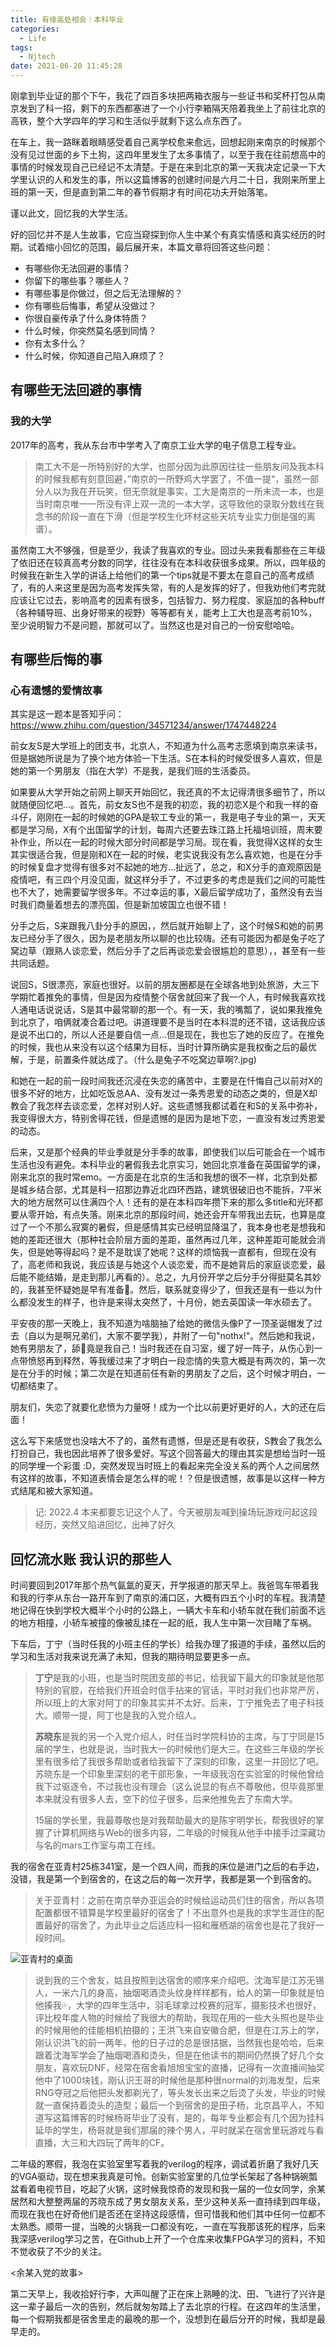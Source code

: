 ```yaml
---
title: 有缘高处相会｜本科毕业
categories:
  - Life
tags:
  - Njtech
date: 2021-06-20 11:45:28
---
```


刚拿到毕业证的那个下午，我花了四百多块把两箱衣服与一些证书和奖杯打包从南京发到了科一招，剩下的东西都塞进了一个小行李箱隔天陪着我坐上了前往北京的高铁，整个大学四年的学习和生活似乎就剩下这么点东西了。

在车上，我一路眯着眼睛感受着自己离学校愈来愈远，回想起刚来南京的时候那个没有见过世面的乡下土狗，这四年里发生了太多事情了，以至于我在往前想高中的事情的时候发现自己已经记不太清楚。于是在来到北京的第一天我决定记录一下大学里认识的人和发生的事，所以这篇博客的创建时间是六月二十日，我刚来所里上班的第一天，但是直到第二年的春节假期才有时间花功夫开始落笔。

谨以此文，回忆我的大学生活。

<!-- more -->

好的回忆并不是人生故事，它应当窥探到你人生中某个有真实情感和真实经历的时期。试着缩小回忆的范围，最后展开来，本篇文章将回答这些问题：

- 有哪些你无法回避的事情？
- 你留下的哪些事？哪些人？
- 有哪些事是你做过，但之后无法理解的？
- 你有哪些后悔事，希望从没做过？
- 你很自豪传承了什么身体特质？
- 什么时候，你突然莫名感到同情？
- 你有太多什么？
- 什么时候，你知道自己陷入麻烦了？

## 有哪些无法回避的事情

### 我的大学

2017年的高考，我从东台市中学考入了南京工业大学的电子信息工程专业。

> 南工大不是一所特别好的大学，也部分因为此原因往往一些朋友问及我本科的时候我都有刻意回避，”南京的一所野鸡大学罢了，不值一提“，虽然一部分人以为我在开玩笑，但无奈就是事实，工大是南京的一所末流一本，也是当时南京唯一一所没有评上双一流的一本大学，这导致他的录取分数线在我念书的阶段一直在下滑（但是学校生化环材这些天坑专业实力倒是强的离谱）。

虽然南工大不够强，但是至少，我读了我喜欢的专业。回过头来我看那些在三年级了依旧还在较真高考分数的同学，往往没有在本科收获很多成果。所以，四年级的时候我在新生入学的讲话上给他们的第一个tips就是不要太在意自己的高考成绩了，有的人来这里是因为高考发挥失常，有的人是发挥的好了，但我劝他们考完就应该让它过去，影响高考的因素有很多，包括智力、努力程度、家庭加的各种buff（各种辅导班、出身好带来的视野）等等都有关，能考上工大也是高考前10%，至少说明智力不是问题，那就可以了。当然这也是对自己的一份安慰哈哈。

## 有哪些后悔的事

### 心有遗憾的爱情故事

其实是这一题本是答知乎问：https://www.zhihu.com/question/34571234/answer/1747448224

前女友S是大学班上的团支书，北京人，不知道为什么高考志愿填到南京来读书，但是据她所说是为了换个地方体验一下生活。S在本科的时候受很多人喜欢，但是她的第一个男朋友（指在大学）不是我，是我们班的生活委员。

如果要从大学开始之前网上聊天开始回忆，我还真的不太记得清很多细节了，所以就随便回忆吧...。首先，前女友S也不是我的初恋，我的初恋X是个和我一样的奋斗仔，刚刚在一起的时候她的GPA是软工专业的第一，我是电子专业的第一，天天都是学习局，X有个出国留学的计划，每周六还要去珠江路上托福培训班，周末要补作业，所以在一起的时候大部分时间都是学习局。现在看，我觉得X这样的女生其实很适合我，但是刚和X在一起的时候，老实说我没有怎么喜欢她，也是在分手的时候复盘才觉得有很多对不起她的地方...扯远了，总之，和X分手的直观原因是疫情吧，有三四个月没见面，就这样分手了，不过更多的考虑是我们之间的可能性也不大了，她需要留学很多年。不过幸运的事，X最后留学成功了，虽然没有去当时我们商量着想去的漂亮国，但是新加坡国立也很不错！

分手之后，S来跟我八卦分手的原因，，然后就开始聊上了，这个时候S和她的前男友已经分手了很久，因为是老朋友所以聊的也比较嗨。还有可能因为都是兔子吃了窝边草（跟熟人谈恋爱，然后分手了之后再谈恋爱会很尴尬的意思），，甚至有一些共同话题。

说回S，S很漂亮，家庭也很好。以前的朋友圈都是在全球各地到处旅游，大三下学期忙着推免的事情，但是因为疫情整个宿舍就回来了我一个人，有时候我喜欢找人通电话说说话，S是其中最常聊的那一个。有一天，我的嘴瓢了，说如果我推免到北京了，咱俩就凑合着过吧。讲道理要不是当时在本科混的还不错，这话我应该是说不出口的，所以人还是要自信一点...但是现在，我也忘了她的反应了。在推免的时候，我也从来没有以这个结果为目标，当时计算所确实是我权衡之后的最优解，于是，前置条件就达成了。（什么是兔子不吃窝边草啊?.jpg)

和她在一起的前一段时间我还沉浸在失恋的痛苦中，主要是在忏悔自己以前对X的很多不好的地方，比如吃饭总AA、没有发过一条秀恩爱的动态之类的，但是X却教会了我怎样去谈恋爱，怎样对别人好。这些遗憾我都试着在和S的关系中弥补，我变得很大方，特别舍得花钱，但是遗憾的是因为是地下恋，一直没有发过秀恩爱的动态。

后来，又是那个经典的毕业季就是分手季的故事，即使我们以后可能会在一个城市生活也没有避免。本科毕业的暑假我去北京实习，她回北京准备在英国留学的课，刚来北京的我时常emo。一方面是在北京的生活和我想的很不一样，北京到处都是城乡结合部，尤其是科一招那边靠近北四环西路，建筑很破旧也不能拆，7平米大的地方居然可以住满四个人！还有的是在本科四年攒下来的那么多title和光环都要从零开始，有点失落。刚来北京的那段时间，她还会开车带我出去玩，也算是度过了一个不那么寂寞的暑假，但是感情其实已经明显降温了，我本身也老是想我和她的差距还很大（那种社会阶层方面的差距，虽然再过几年，这种差距可能就会消失，但是她等得起吗？是不是耽误了她呢？这样的烦恼我一直都有，但现在没有了，高老师和我说，我应该是与她这个人谈恋爱，而不是她背后的家庭谈恋爱，最后能不能结婚，是走到那儿再看的）。总之，九月份开学之后分手分得挺莫名其妙的，我甚至怀疑她是早有准备💢。然后，联系就变得少了，但我还是有一些以为什么都没发生的样子，也许是来得太突然了，十月份，她去英国读一年水硕去了。

平安夜的那一天晚上，我不知道为啥脑抽了给她的微信头像P了一顶圣诞帽发了过去（自以为是啊兄弟们，大家不要学我），并附了一句"nothx!"。然后她和我说，她有男朋友了，舔🐶竟是我自己！当时我还在自习室，缓了好一阵子，从伤心到一点带愤怒再到释然，等我缓过来了才明白一段恋情的失意大概是有两次的，第一次是在分手的时候；第二次是在知道前任有新的男朋友了之后，这个时候才明白，一切都结束了。

朋友们，失恋了就要化悲愤为力量呀！成为一个比以前更好更好的人，大的还在后面！

这么写下来感觉也没啥大不了的，虽然有遗憾，但是还是有收获，S教会了我怎么打扮自己，我也因此培养了很多爱好。写这个回答最大的理由其实是想给当时一班的同学埋一个彩蛋 :D，突然发现当时班上的看起来完全没关系的两个人之间居然有这样的故事，不知道表情会是怎么样的呢！？但是很遗憾，故事是以这样一种方式结尾和被大家知道。

> 记: 2022.4 本来都要忘记这个人了，今天被朋友喊到操场玩游戏问起这段经历，突然又陷进回忆，出神了好久

## 回忆流水账 我认识的那些人

时间要回到2017年那个热气氤氲的夏天，开学报道的那天早上。我爸驾车带着我和我的行李从东台一路开车到了南京的浦口区，大概有四五个小时的车程。我清楚地记得在快到学校大概半个小时的公路上，一辆大卡车和小轿车就在我们前面不远的地方相撞，小轿车被撞的像被乱揉在一起的纸，我人生中第一次目睹了车祸。

下车后，丁宁（当时任我的小班主任的学长）给我办理了报道的手续，虽然以后的学习和生活对我来说充满了未知，但我的期待明显要更多一点。

> **丁宁**是我的小班，也是当时院团支部的书记，给我留下最大的印象就是他那特别的官腔，在给我们开班会时信手拈来的官话，平时对我们也非常严厉，所以班上的大家对阿丁的印象其实并不太好。后来，丁宁推免去了电子科技大。顺带一提，阿丁也是我的入党介绍人。
>
> **苏晓东**是我的另一个入党介绍人，时任当时学院科协的主席，与丁宁同是15届的学生，也就是说，当时我大一的时候他们是大三。在这些三年级的学长里有很多给了我很多帮助或者给我留下了深刻的印象，这里一并回忆了吧。苏晓东是一个印象里深刻的老干部形象，一年级我泡在实验室的时候他曾给我下过驱逐令，不过我也没有理会（这么说显的有点不尊敬他，但毕竟那里本来就没有很多人去，空下的位子很多，后来他推免去了东南大学。
>
> 15届的学长里，我最尊敬也是对我帮助最大的是陈宇明学长，帮我很好的掌握了计算机网络与Web的很多内容，二年级的时候我从他手中接手过深藏功与名的mars工作室与南工在线。

我的宿舍在亚青村25栋341室，是一个四人间，而我的床位是进门之后的右手边，没错，我是第一个到宿舍的，在这之后的每一次开学，我都是第一个到宿舍的。

> 关于亚青村：之前在南京举办亚运会的时候给运动员们住的宿舍，所以各项配置都很不错算是学校里最好的宿舍了！不出意外也是我的求学生涯住的配置最好的宿舍了，为此毕业之后适应科一招和雁栖湖的宿舍也是花了我好一段时间。

![亚青村的桌面](https://leiblog-imgbed.oss-cn-beijing.aliyuncs.com/img/b&bo=VQhABlUIQAYRIBc!&rf=mood_app.jpeg)

> 说到我的三个舍友，姑且按照到达宿舍的顺序来介绍吧。沈海军是江苏无锡人，一米六几的身高，抽烟喝酒烫头纹身样样都有，给人的第一印象就是怕他揍我💦，大学的四年生活中，羽毛球拿过校赛的冠军，摄影技术也很好，评比校年度人物的时候给了我很大的帮助，我现在用的一些大头照也是毕业的时候用他的佳能相机拍摄的；王洪飞来自安徽合肥，但是在江苏上的学，刚认识洪飞的前一两年，他的日子过的总是很拮据，当然我也是哈哈，后来跟着沈海军学会了抽烟喝酒和烫头，但是在他读书的期间仍然换了好几个女朋友，喜欢玩DNF，经常在宿舍看旭旭宝宝的直播，记得有一次直播间抽奖他中了1000块钱，刚认识王哥的时候他是那种很normal的刘海发型，后来RNG夺冠之后他把头发都剃光了，等头发长出来之后烫了头发，毕业的时候就一直保持着烫头的造型；最后一个到宿舍的是田子杨，北京昌平人，不知道写这篇博客的时候杨哥毕业了没有，是的，每年专业都会有几个因为挂科延毕的学生，杨哥就是我们那届的辣个男人，平时就呆在宿舍里玩游戏与看直播，大三和大四玩了两年的CF。



二年级的寒假，我泡在实验室里写着我的verilog的程序，调试着折磨了我好几天的VGA驱动，现在想来我真是可怜。创新实验室里的几位学长架起了各种锅碗瓢盆看着电视节目，吃起了火锅，这时候我惊奇的发现和我一届的一位女同学，余某居然和大整整两届的苏晓东成了男女朋友关系，至少这种关系一直持续到四年级，而现在我也在好奇他们是否还在坚持这段感情，但可惜我和他们其中任何一位都不太熟悉。顺带一提，当晚的火锅我一口都没有吃，一直在写我那该死的程序，后来我深感verilog学习之苦，在Github上开了一个仓库来收集FPGA学习的资料，不知不觉收获了不少的关注。

<余某入党的故事>

第二天早上，我收拾好行李，大声叫醒了正在床上熟睡的沈、田、飞进行了兴许是这一辈子最后一次的告别，然后就匆匆踏上了去北京的行程。在这四年的生活里，每一个假期我都是宿舍里走的最晚的那一个，没想到在最后分开的时候，我却是最早走的。
